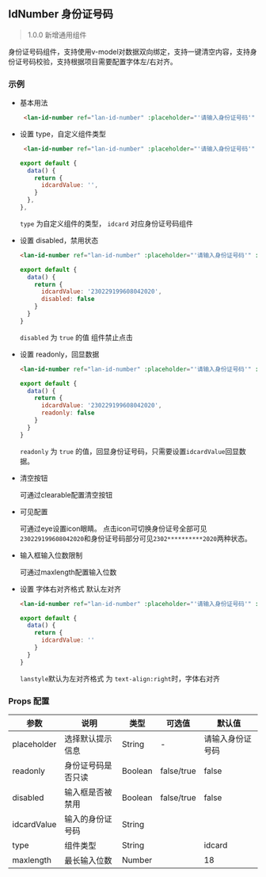 ## IdNumber 身份证号码

> 1.0.0 新增通用组件

身份证号码组件，支持使用v-model对数据双向绑定，支持一键清空内容，支持身份证号码校验，支持根据项目需要配置字体左/右对齐。

### 示例

- 基本用法

  ```html
   <lan-id-number ref="lan-id-number" :placeholder="'请输入身份证号码'" :label="'身份证号码'" :type="'idcard'" :maxlength='18' v-model="idcardValue"></lan-id-number>
  ```


- 设置 type，自定义组件类型

  ```html
   <lan-id-number ref="lan-id-number" :placeholder="'请输入身份证号码'" :label="'身份证号码'" :type="'idcard'" :maxlength='18' v-model="idcardValue"></lan-id-number>
  ```
  ```js
  export default {
    data() {
      return {
        idcardValue: '',
      }
    },
  },
  ```

  `type` 为自定义组件的类型， `idcard` 对应身份证号码组件

- 设置 disabled，禁用状态

  ```html
  <lan-id-number ref="lan-id-number" :placeholder="'请输入身份证号码'" :label="'身份证号码'" :type="'idcard'" :disabled="true" :maxlength='18' v-model="idcardValue"></lan-id-number>
  ```
  ```js
  export default {
    data() {
      return {
        idcardValue: '230229199608042020',
        disabled: false
      }
    }
  }
  ```

  `disabled` 为 `true` 的值 组件禁止点击

- 设置 readonly，回显数据

  ```html
  <lan-id-number ref="lan-id-number" :placeholder="'请输入身份证号码'" :label="'身份证号码'" :type="'idcard'" :readonly="true" :eye="eye" :maxlength='18' v-model="idcardValue"></lan-id-number>
  ```
  ```js
  export default {
    data() {
      return {
        idcardValue: '230229199608042020',
        readonly: false
      }
    }
  }
  ```

  `readonly` 为 `true` 的值，回显身份证号码，只需要设置`idcardValue`回显数据。

- 清空按钮

  可通过clearable配置清空按钮

- 可见配置

  可通过eye设置icon眼睛。
  点击icon可切换身份证号全部可见`230229199608042020`和身份证号码部分可见`2302**********2020`两种状态。

- 输入框输入位数限制

  可通过maxlength配置输入位数

- 设置 字体右对齐格式 默认左对齐

  ```html
  <lan-id-number ref="lan-id-number" :placeholder="'请输入身份证号码'" :label="'身份证号码'" :type="'idcard'" :lanstyle="'text-align:right'" :maxlength='18' v-model="idcardValue"></lan-id-number>
  ```
  ```js
  export default {
    data() {
      return {
        idcardValue: ''  
      }
    }
  }
  ```
    `lanstyle`默认为左对齐格式 为 `text-align:right`时，字体右对齐
### Props 配置

| 参数 | 说明 | 类型 | 可选值 | 默认值 |
| - | - | - | - | - |
| placeholder | 选择默认提示信息 | String | - | 请输入身份证号码 |
| readonly | 身份证号码是否只读 | Boolean | false/true | false |
| disabled | 输入框是否被禁用 | Boolean | false/true | false |
| idcardValue | 输入的身份证号码 | String |  |  |
| type | 组件类型 | String |  | idcard |
| maxlength | 最长输入位数 | Number |  | 18 |

